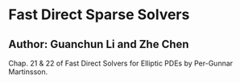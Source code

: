 # Fast Direct Sparse Solvers

## Author: Guanchun Li and Zhe Chen

Chap. 21 & 22 of Fast Direct Solvers for Elliptic PDEs by Per-Gunnar Martinsson.